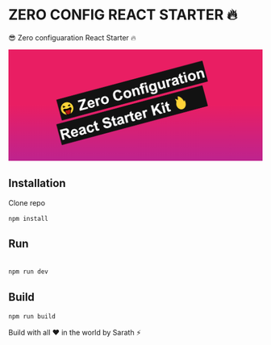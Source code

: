 # ZERO CONFIG REACT STARTER :fire:
:sunglasses: Zero configuaration React Starter 🔥


![Zero configuaration React Starter](banner.png)

## Installation 
Clone repo

```bash
npm install
```

## Run 
```bash

npm run dev

```

## Build 

```bash
npm run build
```



Build with all :heart: in the world by Sarath :zap:

